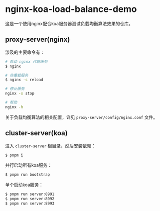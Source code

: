 # nginx-koa-load-balance-demo

这是一个使用nginx配合koa服务器测试负载均衡算法效果的仓库。

## proxy-server(nginx)

涉及的主要命令有：

```bash
# 启动 nginx 代理服务
$ nginx 

# 热重载服务
$ nginx -s reload

# 停止服务
nginx -s stop

# 帮助
nginx -h
```

关于负载均衡算法的相关配置，详见 `proxy-server/config/nginx.conf` 文件。



## cluster-server(koa)

进入 `cluster-server` 根目录，然后安装依赖：

```bash
$ pnpm i
```

并行启动所有koa服务：

```bash
$ pnpm run bootstrap
```

单个启动koa服务：

```bash
$ pnpm run server:8991
$ pnpm run server:8992
$ pnpm run server:8993
```



